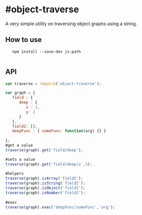 #object-traverse
==============

A very simple utility on traversing object graphs using a string.

## How to use

```
   npm install --save-dev js-path
   
```

## API

```javascript
var traverse = require('object-traverse');

var graph = {  
   field : {
      deep : {
         x : 1,
         y: 2
      }
   },
   field2: [],
   deepFunc : { someFunc: function(arg) {} }
   
};
#get a value
traverse(graph).get('field/deep');

#sets a value
traverse(graph).get('field/deep/z',5);
   
#helpers
traverse(graph).isArray('field2');
traverse(graph).isString('field2');
traverse(graph).isObject('field2');
traverse(graph).isNumber('field2');
          
#exec
traverse(graph).exec('deepFunc/someFunc','arg');          
```

